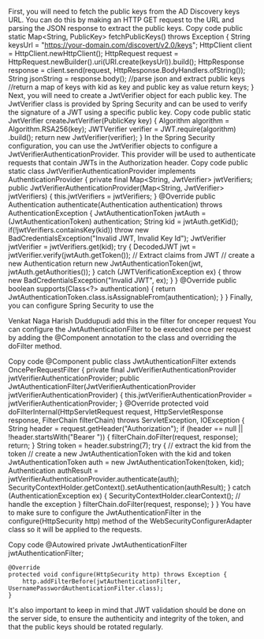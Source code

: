 First, you will need to fetch the public keys from the AD Discovery keys URL. You can do this by making an HTTP GET request to the URL and parsing the JSON response to extract the public keys.
Copy code
    public static Map<String, PublicKey> fetchPublicKeys() throws Exception {
        String keysUrl = "https://your-domain.com/discovert/v2.0/keys";
        HttpClient client = HttpClient.newHttpClient();
        HttpRequest request = HttpRequest.newBuilder().uri(URI.create(keysUrl)).build();
        HttpResponse<String> response = client.send(request, HttpResponse.BodyHandlers.ofString());
        String jsonString = response.body();
        //parse json and extract public keys
        //return a map of keys with kid as key and public key as value
        return keys;
    }
Next, you will need to create a JwtVerifier object for each public key. The JwtVerifier class is provided by Spring Security and can be used to verify the signature of a JWT using a specific public key.
Copy code
    public static JwtVerifier createJwtVerifier(PublicKey key) {
        Algorithm algorithm = Algorithm.RSA256(key);
        JWTVerifier verifier = JWT.require(algorithm)
                .build();
        return new JwtVerifier(verifier);
    }
In the Spring Security configuration, you can use the JwtVerifier objects to configure a JwtVerifierAuthenticationProvider. This provider will be used to authenticate requests that contain JWTs in the Authorization header.
Copy code
    public static class JwtVerifierAuthenticationProvider implements AuthenticationProvider {
        private final Map<String, JwtVerifier> jwtVerifiers;
        public JwtVerifierAuthenticationProvider(Map<String, JwtVerifier> jwtVerifiers) {
            this.jwtVerifiers = jwtVerifiers;
        }
        @Override
        public Authentication authenticate(Authentication authentication) throws AuthenticationException {
            JwtAuthenticationToken jwtAuth = (JwtAuthenticationToken) authentication;
            String kid = jwtAuth.getKid();
            if(!jwtVerifiers.containsKey(kid))
                throw new BadCredentialsException("Invalid JWT, Invalid Key Id");
            JwtVerifier jwtVerifier = jwtVerifiers.get(kid);
            try {
                DecodedJWT jwt = jwtVerifier.verify(jwtAuth.getToken());
                // Extract claims from JWT
                // create a new Authentication
                return new JwtAuthenticationToken(jwt, jwtAuth.getAuthorities());
            } catch (JWTVerificationException ex) {
                throw new BadCredentialsException("Invalid JWT", ex);
            }
        }
        @Override
        public boolean supports(Class<?> authentication) {
            return JwtAuthenticationToken.class.isAssignableFrom(authentication);
        }
    }
Finally, you can configure Spring Security to use the



Venkat Naga Harish Duddupudi
add this in the filter for onceper request
You can configure the JwtAuthenticationFilter to be executed once per request by adding the @Component annotation to the class and overriding the doFilter method.

Copy code
    @Component
    public class JwtAuthenticationFilter extends OncePerRequestFilter {
        private final JwtVerifierAuthenticationProvider jwtVerifierAuthenticationProvider;
        public JwtAuthenticationFilter(JwtVerifierAuthenticationProvider jwtVerifierAuthenticationProvider) {
            this.jwtVerifierAuthenticationProvider = jwtVerifierAuthenticationProvider;
        }
        @Override
        protected void doFilterInternal(HttpServletRequest request, HttpServletResponse response, FilterChain filterChain) throws ServletException, IOException {
            String header = request.getHeader("Authorization");
            if (header == null || !header.startsWith("Bearer ")) {
                filterChain.doFilter(request, response);
                return;
            }
            String token = header.substring(7);
            try {
                // extract the kid from the token
                // create a new JwtAuthenticationToken with the kid and token
                JwtAuthenticationToken auth = new JwtAuthenticationToken(token, kid);
                Authentication authResult = jwtVerifierAuthenticationProvider.authenticate(auth);
                SecurityContextHolder.getContext().setAuthentication(authResult);
            } catch (AuthenticationException ex) {
                SecurityContextHolder.clearContext();
                // handle the exception
            }
            filterChain.doFilter(request, response);
        }
    }
You have to make sure to configure the JwtAuthenticationFilter in the configure(HttpSecurity http) method of the WebSecurityConfigurerAdapter class so it will be applied to the requests.

Copy code
    @Autowired
    private JwtAuthenticationFilter jwtAuthenticationFilter;

    @Override
    protected void configure(HttpSecurity http) throws Exception {
        http.addFilterBefore(jwtAuthenticationFilter, UsernamePasswordAuthenticationFilter.class);
    }
It's also important to keep in mind that JWT validation should be done on the server side, to ensure the authenticity and integrity of the token, and that the public keys should be rotated regularly.
